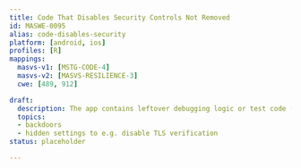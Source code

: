 ```yaml
---
title: Code That Disables Security Controls Not Removed
id: MASWE-0095
alias: code-disables-security
platform: [android, ios]
profiles: [R]
mappings:
  masvs-v1: [MSTG-CODE-4]
  masvs-v2: [MASVS-RESILIENCE-3]
  cwe: [489, 912]

draft:
  description: The app contains leftover debugging logic or test code (CWE-489) that was not removed before release, which can disable critical protections like TLS certificate validation. It may also include hidden settings or functions that allow bypassing security controls (CWE-912), making the app vulnerable to manipulation.
  topics:
  - backdoors
  - hidden settings to e.g. disable TLS verification
status: placeholder

---
```



